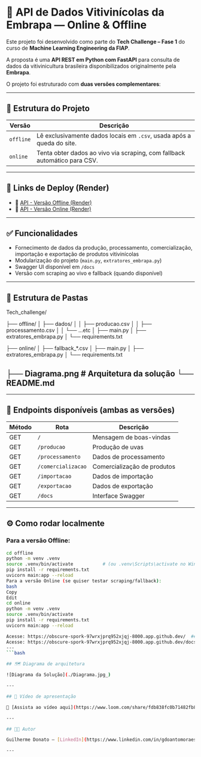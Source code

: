 # 🍇 API de Dados Vitivinícolas da Embrapa — Online & Offline

Este projeto foi desenvolvido como parte do **Tech Challenge – Fase 1** do curso de **Machine Learning Engineering da FIAP**.

A proposta é uma **API REST em Python com FastAPI** para consulta de dados da vitivinicultura brasileira disponibilizados originalmente pela **Embrapa**.

O projeto foi estruturado com **duas versões complementares**:

---

## 🧩 Estrutura do Projeto

| Versão     | Descrição                                                                 |
|------------|---------------------------------------------------------------------------|
| `offline`  | Lê exclusivamente dados locais em `.csv`, usada após a queda do site.     |
| `online`   | Tenta obter dados ao vivo via scraping, com fallback automático para CSV. |

---

## 🚀 Links de Deploy (Render)

- 🔗 [API - Versão Offline (Render)](https://seu-link-offline.onrender.com)
- 🔗 [API - Versão Online (Render)](https://seu-link-online.onrender.com)

---

## ✅ Funcionalidades

- Fornecimento de dados da produção, processamento, comercialização, importação e exportação de produtos vitivinícolas
- Modularização do projeto (`main.py`, `extratores_embrapa.py`)
- Swagger UI disponível em `/docs`
- Versão com scraping ao vivo e fallback (quando disponível)

---

## 📂 Estrutura de Pastas

Tech_challenge/

├── offline/
│ ├── dados/
│ │ ├── producao.csv
│ │ ├── processamento.csv
│ │ └── ...etc
│ ├── main.py
│ ├── extratores_embrapa.py
│ └── requirements.txt

├── online/
│ ├── fallback_*.csv
│ ├── main.py
│ ├── extratores_embrapa.py
│ └── requirements.txt

├── Diagrama.png # Arquitetura da solução
└── README.md
---

---

## 📌 Endpoints disponíveis (ambas as versões)

| Método | Rota               | Descrição                              |
|--------|--------------------|----------------------------------------|
| GET    | `/`                | Mensagem de boas-vindas                |
| GET    | `/producao`        | Produção de uvas                       |
| GET    | `/processamento`   | Dados de processamento                 |
| GET    | `/comercializacao` | Comercialização de produtos            |
| GET    | `/importacao`      | Dados de importação                    |
| GET    | `/exportacao`      | Dados de exportação                    |
| GET    | `/docs`            | Interface Swagger                      |

---

## ⚙️ Como rodar localmente

### Para a versão **Offline**:

```bash
cd offline
python -m venv .venv
source .venv/bin/activate           # (ou .venv\Scripts\activate no Windows)
pip install -r requirements.txt
uvicorn main:app --reload
Para a versão Online (se quiser testar scraping/fallback):
bash
Copy
Edit
cd online
python -m venv .venv
source .venv/bin/activate
pip install -r requirements.txt
uvicorn main:app --reload

Acesse: https://obscure-spork-97wrxjprq952xjqj-8000.app.github.dev/  ## Verificar se o API está funcionando
Acesse: https://obscure-spork-97wrxjprq952xjqj-8000.app.github.dev/docs ## Acessar API via  
---
```bash

## 🗺️ Diagrama de arquitetura

![Diagrama da Solução](./Diagrama.jpg_)

---

## 🎥 Vídeo de apresentação

🔗 [Assista ao vídeo aqui](https://www.loom.com/share/fdb838fc0b71482fb8c2c967478008f0?sid=a5285510-66b7-4d89-b6da-12a69770cc07)

---

## 👨‍💻 Autor

Guilherme Donato – [LinkedIn](https://www.linkedin.com/in/gdoantomoraes)

---
